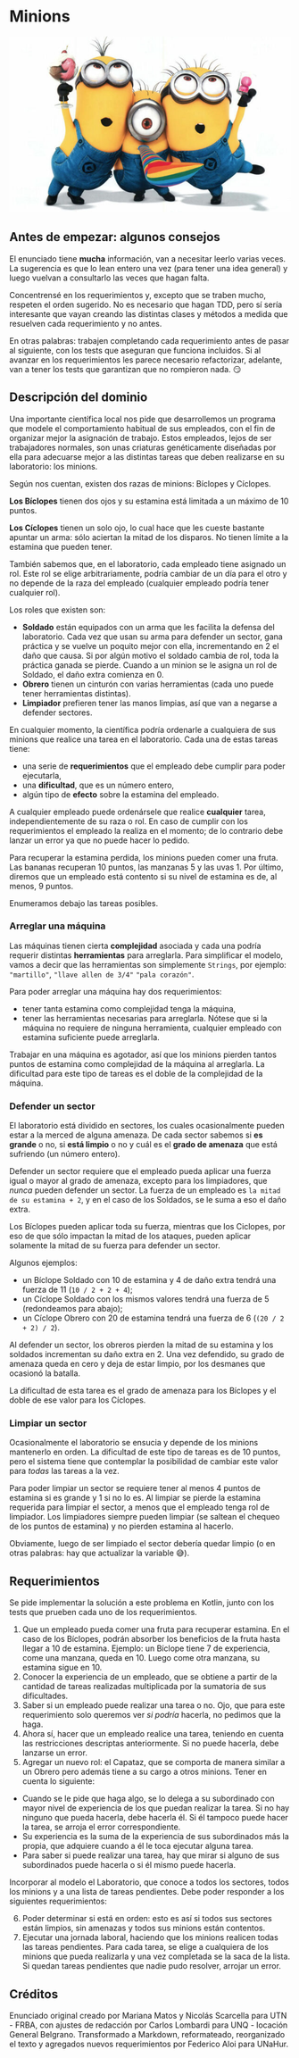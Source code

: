 # Minions

![Minions cover](assets/minions.jpg)

## Antes de empezar: algunos consejos

El enunciado tiene **mucha** información, van a necesitar leerlo varias veces. La sugerencia es que lo lean entero una vez (para tener una idea general) y luego vuelvan a consultarlo las veces que hagan falta.

Concentrensé en los requerimientos y, excepto que se traben mucho, respeten el orden sugerido. No es necesario que hagan TDD, pero sí sería interesante que vayan creando las distintas clases y métodos a medida que resuelven cada requerimiento y no antes. 

En otras palabras: trabajen completando cada requerimiento antes de pasar al siguiente, con los tests que aseguran que funciona incluidos. Si al avanzar en los requerimientos les parece necesario refactorizar, adelante, van a tener los tests que garantizan que no rompieron nada. :smirk: 

## Descripción del dominio

Una importante científica local nos pide que desarrollemos un programa que modele el comportamiento habitual de sus empleados, con el fin de organizar mejor la asignación de trabajo. Estos empleados, lejos de ser trabajadores normales, son unas criaturas genéticamente diseñadas por ella para adecuarse mejor a las distintas tareas que deben realizarse en su laboratorio: los minions.

Según nos cuentan, existen dos razas de minions: Bíclopes y Cíclopes.

**Los Bíclopes** tienen dos ojos y su estamina está limitada a un máximo de 10 puntos.

**Los Cíclopes** tienen un solo ojo, lo cual hace que les cueste bastante apuntar un arma: sólo aciertan la mitad de los disparos. No tienen límite a la estamina que pueden tener.

También sabemos que, en el laboratorio, cada empleado tiene asignado un rol. Este rol se elige arbitrariamente, podría cambiar de un día para el otro y no depende de la raza del empleado (cualquier empleado podría tener cualquier rol). 

Los roles que existen son:

* **Soldado** están equipados con un arma que les facilita la defensa del laboratorio. Cada vez que usan su arma para defender un sector, gana práctica y se vuelve un poquito mejor con ella, incrementando en 2 el daño que causa. Si por algún motivo el soldado cambia de rol, toda la práctica ganada se pierde. Cuando a un minion se le asigna un rol de Soldado, el daño extra comienza en 0.
* **Obrero** tienen un cinturón con varias herramientas (cada uno puede tener herramientas distintas).
* **Limpiador** prefieren tener las manos limpias, así que van a negarse a defender sectores.

En cualquier momento, la científica podría ordenarle a cualquiera de sus minions que realice una tarea en el laboratorio. Cada una de estas tareas tiene:

* una serie de **requerimientos** que el empleado debe cumplir para poder ejecutarla, 
* una **dificultad**, que es un número entero,
* algún tipo de **efecto** sobre la estamina del empleado.
  
A cualquier empleado puede ordenársele que realice **cualquier** tarea, independientemente de su raza o rol. En caso de cumplir con los requerimientos el empleado la realiza en el momento; de lo contrario debe lanzar un error ya que no puede hacer lo pedido.

Para recuperar la estamina perdida, los minions pueden comer una fruta. Las bananas recuperan 10 puntos, las manzanas 5 y las uvas 1. Por último, diremos que un empleado está contento si su nivel de estamina es de, al menos, 9 puntos.

Enumeramos debajo las tareas posibles.

### Arreglar una máquina 

Las máquinas tienen cierta **complejidad** asociada y cada una podría requerir distintas **herramientas** para arreglarla. Para simplificar el modelo, vamos a decir que las herramientas son simplemente `Strings`, por ejemplo: `"martillo"`, `"llave allen de 3/4"` `"pala corazón"`.

Para poder arreglar una máquina hay dos requerimientos:
* tener tanta estamina como complejidad tenga la máquina, 
* tener las herramientas necesarias para arreglarla. Nótese que si la máquina no requiere de ninguna herramienta, cualquier empleado con estamina suficiente puede arreglarla.

Trabajar en una máquina es agotador, así que los minions pierden tantos puntos de estamina como complejidad de la máquina al arreglarla. La dificultad para este tipo de tareas es el doble de la complejidad de la máquina.

### Defender un sector

El laboratorio está dividido en sectores, los cuales ocasionalmente pueden estar a la merced de alguna amenaza. De cada sector sabemos si **es grande** o no, si **está limpio** o no y cuál es el **grado de amenaza** que está sufriendo (un número entero).

Defender un sector requiere que el empleado pueda aplicar una fuerza igual o mayor al grado de amenaza, excepto para los limpiadores, que _nunca_ pueden defender un sector. La fuerza de un empleado es `la mitad de su estamina + 2`, y en el caso de los Soldados, se le suma a eso el daño extra.

Los Bíclopes pueden aplicar toda su fuerza, mientras que los Ciclopes, por eso de que sólo impactan la mitad de los ataques, pueden aplicar solamente la mitad de su fuerza para defender un sector.

Algunos ejemplos:
* un Bíclope Soldado con 10 de estamina y 4 de daño extra tendrá una fuerza de 11 (`10 / 2 + 2 + 4`);
* un Cíclope Soldado con los mismos valores tendrá una fuerza de 5 (redondeamos para abajo);
* un Cíclope Obrero con 20 de estamina tendrá una fuerza de 6 (`(20 / 2 + 2) / 2`).

Al defender un sector, los obreros pierden la mitad de su estamina y los soldados incrementan su daño extra en 2. Una vez defendido, su grado de amenaza queda en cero y deja de estar limpio, por los desmanes que ocasionó la batalla.

La dificultad de esta tarea es el grado de amenaza para los Bíclopes y el doble de ese valor para los Cíclopes.

### Limpiar un sector

Ocasionalmente el laboratorio se ensucia y depende de los minions mantenerlo en orden. La dificultad de este tipo de tareas es de 10 puntos, pero el sistema tiene que contemplar la posibilidad de cambiar este valor para _todas_ las tareas a la vez.

Para poder limpiar un sector se requiere tener al menos 4 puntos de estamina si es grande y 1 si no lo es. Al limpiar se pierde la estamina requerida para limpiar el sector, a menos que el empleado tenga rol de limpiador. Los limpiadores siempre pueden limpiar (se saltean el chequeo de los puntos de estamina) y no pierden estamina al hacerlo.

Obviamente, luego de ser limpiado el sector debería quedar limpio (o en otras palabras: hay que actualizar la variable :sweat_smile:). 

## Requerimientos

Se pide implementar la solución a este problema en Kotlin, junto con los tests que prueben cada uno de los requerimientos.

1. Que un empleado pueda comer una fruta para recuperar estamina. En el caso de los Bíclopes, podrán absorber los beneficios de la fruta hasta llegar a 10 de estamina. Ejemplo: un Bíclope tiene 7 de experiencia, come una manzana, queda en 10. Luego come otra manzana, su estamina sigue en 10.
1. Conocer la experiencia de un empleado, que se obtiene a partir de la cantidad de tareas realizadas multiplicada por la sumatoria de sus dificultades.
1. Saber si un empleado puede realizar una tarea o no. Ojo, que para este requerimiento solo queremos ver _si podría_ hacerla, no pedimos que la haga. 
1. Ahora sí, hacer que un empleado realice una tarea, teniendo en cuenta las restricciones descriptas anteriormente. Si no puede hacerla, debe lanzarse un error.
1. Agregar un nuevo rol: el Capataz, que se comporta de manera similar a un Obrero pero además tiene a su cargo a otros minions. Tener en cuenta lo siguiente:
  * Cuando se le pide que haga algo, se lo delega a su subordinado con mayor nivel de experiencia de los que puedan realizar la tarea. Si no hay ninguno que pueda hacerla, debe hacerla él. Si él tampoco puede hacer la tarea, se arroja el error correspondiente.
  * Su experiencia es la suma de la experiencia de sus subordinados más la propia, que adquiere cuando a él le toca ejecutar alguna tarea.
  * Para saber si puede realizar una tarea, hay que mirar si alguno de sus subordinados puede hacerla o si él mismo puede hacerla.

Incorporar al modelo el Laboratorio, que conoce a todos los sectores, todos los minions y a una lista de tareas pendientes. Debe poder responder a los siguientes requerimientos:

6. Poder determinar si está en orden: esto es así si todos sus sectores están limpios, sin amenazas y todos sus minions están contentos.
7. Ejecutar una jornada laboral, haciendo que los minions realicen todas las tareas pendientes. Para cada tarea, se elige a cualquiera de los minions que pueda realizarla y una vez completada se la saca de la lista. Si quedan tareas pendientes que nadie pudo resolver, arrojar un error.

## Créditos

Enunciado original creado por Mariana Matos y Nicolás Scarcella para UTN - FRBA, con ajustes de redacción por Carlos Lombardi para UNQ - locación General Belgrano. Transformado a Markdown, reformateado, reorganizado el texto y agregados nuevos requerimientos por Federico Aloi para UNaHur.
